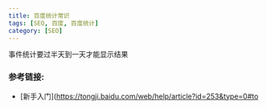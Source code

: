 ```yaml
---
title: 百度统计常识
tags: [SEO, 百度, 百度统计]
category: [SEO]
---
```

事件统计要过半天到一天才能显示结果



### 参考链接:

- [新手入门](https://tongji.baidu.com/web/help/article?id=253&type=0#to
